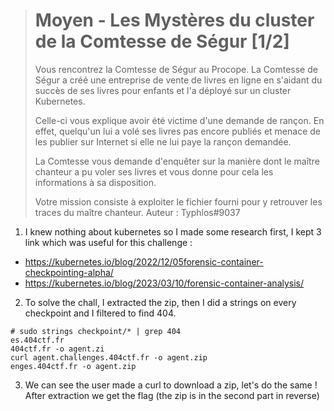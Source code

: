 > # Moyen - Les Mystères du cluster de la Comtesse de Ségur [1/2]
>
> Vous rencontrez la Comtesse de Ségur au Procope. La Comtesse de Ségur a créé une entreprise de vente de livres en ligne en s'aidant du succès de ses livres pour enfants et l'a déployé sur un cluster Kubernetes.
>
> Celle-ci vous explique avoir été victime d'une demande de rançon. En effet, quelqu'un lui a volé ses livres pas encore publiés et menace de les publier sur Internet si elle ne lui paye la rançon demandée.
>
> La Comtesse vous demande d'enquêter sur la manière dont le maître chanteur a pu voler ses livres et vous donne pour cela les informations à sa disposition.
>
> Votre mission consiste à exploiter le fichier fourni pour y retrouver les traces du maître chanteur.
> Auteur : Typhlos#9037

1. I knew nothing about kubernetes so I made some research first, I kept 3 link which was useful for this challenge :
- https://kubernetes.io/blog/2022/12/05forensic-container-checkpointing-alpha/
- https://kubernetes.io/blog/2023/03/10/forensic-container-analysis/

2. To solve the chall, I extracted the zip, then I did a strings on every checkpoint and I filtered to find 404.

```
# sudo strings checkpoint/* | grep 404
es.404ctf.fr
404ctf.fr -o agent.zi
curl agent.challenges.404ctf.fr -o agent.zip
enges.404ctf.fr -o agent.zip
```

3. We can see the user made a curl to download a zip, let's do the same ! After extraction we get the flag (the zip is in the second part in reverse)
